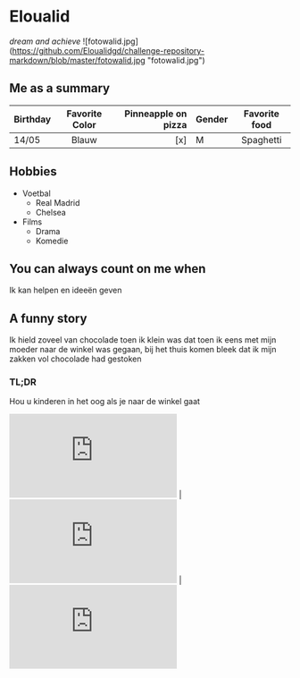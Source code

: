 # Eloualid
*dream and achieve*
![fotowalid.jpg] (https://github.com/Eloualidgd/challenge-repository-markdown/blob/master/fotowalid.jpg "fotowalid.jpg")


## Me as a summary 

| Birthday      | Favorite Color     | Pinneapple on pizza     | Gender      |Favorite food     |
| :------------- | :----------: | -----------: | :------------- | :----------: |
|  14/05        |   Blauw            | [x] | M | Spaghetti |


## Hobbies
 * Voetbal
	* Real Madrid
	* Chelsea
* Films 
	* Drama
	* Komedie
 

## You can always count on me when
 Ik kan helpen en ideeën geven

## A funny story 
 Ik hield zoveel van chocolade toen ik klein was dat toen ik eens met mijn moeder naar de winkel was gegaan, bij het thuis komen bleek dat ik mijn zakken vol chocolade had gestoken

### TL;DR
 Hou u kinderen in het oog als je naar de winkel gaat
 
 
 
 
 
![<< Previous](https://github.com/KevinDom-dev/Challenge-Markdown/blob/master/Kevin%20D%20Markdown.md)
|![Eloualid Ghoula](https://github.com/Eloualidgd/challenge-repository-markdown/blob/master/walidmarkdown.md)
|![Next >>](https://github.com/Jeroen-Jozef/challenge-repository-Jeroen-Hendrickx/blob/master/README.md)
